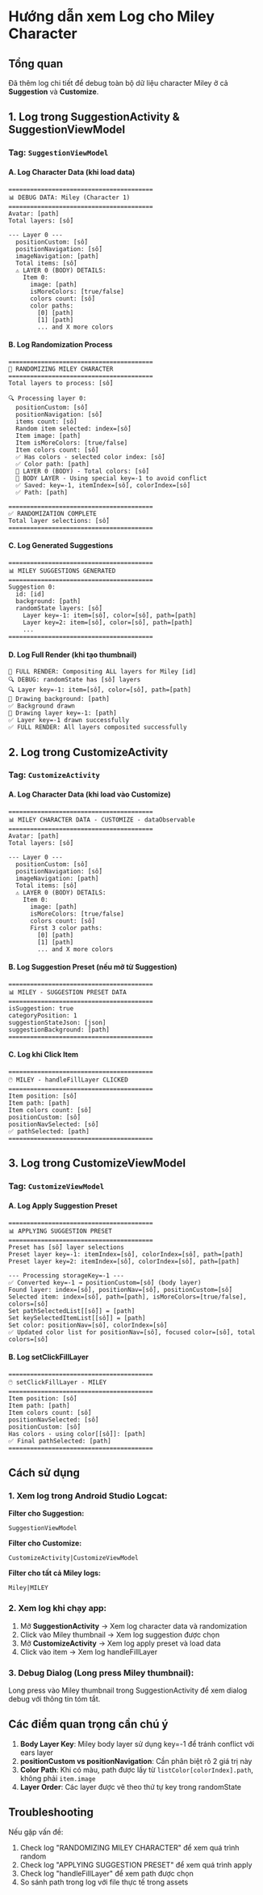 # Hướng dẫn xem Log cho Miley Character

## Tổng quan
Đã thêm log chi tiết để debug toàn bộ dữ liệu character Miley ở cả **Suggestion** và **Customize**.

## 1. Log trong SuggestionActivity & SuggestionViewModel

### Tag: `SuggestionViewModel`

#### A. Log Character Data (khi load data)
```
========================================
📊 DEBUG DATA: Miley (Character 1)
========================================
Avatar: [path]
Total layers: [số]

--- Layer 0 ---
  positionCustom: [số]
  positionNavigation: [số]
  imageNavigation: [path]
  Total items: [số]
  ⚠️ LAYER 0 (BODY) DETAILS:
    Item 0:
      image: [path]
      isMoreColors: [true/false]
      colors count: [số]
      color paths:
        [0] [path]
        [1] [path]
        ... and X more colors
```

#### B. Log Randomization Process
```
========================================
🎲 RANDOMIZING MILEY CHARACTER
========================================
Total layers to process: [số]

🔍 Processing layer 0:
  positionCustom: [số]
  positionNavigation: [số]
  items count: [số]
  Random item selected: index=[số]
  Item image: [path]
  Item isMoreColors: [true/false]
  Item colors count: [số]
  ✅ Has colors - selected color index: [số]
  ✅ Color path: [path]
  🔧 LAYER 0 (BODY) - Total colors: [số]
  🔧 BODY LAYER - Using special key=-1 to avoid conflict
  ✅ Saved: key=-1, itemIndex=[số], colorIndex=[số]
  ✅ Path: [path]

========================================
✅ RANDOMIZATION COMPLETE
Total layer selections: [số]
========================================
```

#### C. Log Generated Suggestions
```
========================================
📊 MILEY SUGGESTIONS GENERATED
========================================
Suggestion 0:
  id: [id]
  background: [path]
  randomState layers: [số]
    Layer key=-1: item=[số], color=[số], path=[path]
    Layer key=2: item=[số], color=[số], path=[path]
    ...
========================================
```

#### D. Log Full Render (khi tạo thumbnail)
```
🎨 FULL RENDER: Compositing ALL layers for Miley [id]
🔍 DEBUG: randomState has [số] layers
🔍 Layer key=-1: item=[số], color=[số], path=[path]
🎨 Drawing background: [path]
✅ Background drawn
🎨 Drawing layer key=-1: [path]
✅ Layer key=-1 drawn successfully
✅ FULL RENDER: All layers composited successfully
```

## 2. Log trong CustomizeActivity

### Tag: `CustomizeActivity`

#### A. Log Character Data (khi load vào Customize)
```
========================================
📊 MILEY CHARACTER DATA - CUSTOMIZE - dataObservable
========================================
Avatar: [path]
Total layers: [số]

--- Layer 0 ---
  positionCustom: [số]
  positionNavigation: [số]
  imageNavigation: [path]
  Total items: [số]
  ⚠️ LAYER 0 (BODY) DETAILS:
    Item 0:
      image: [path]
      isMoreColors: [true/false]
      colors count: [số]
      First 3 color paths:
        [0] [path]
        [1] [path]
        ... and X more colors
```

#### B. Log Suggestion Preset (nếu mở từ Suggestion)
```
========================================
📊 MILEY - SUGGESTION PRESET DATA
========================================
isSuggestion: true
categoryPosition: 1
suggestionStateJson: [json]
suggestionBackground: [path]
========================================
```

#### C. Log khi Click Item
```
========================================
🖱️ MILEY - handleFillLayer CLICKED
========================================
Item position: [số]
Item path: [path]
Item colors count: [số]
positionCustom: [số]
positionNavSelected: [số]
✅ pathSelected: [path]
========================================
```

## 3. Log trong CustomizeViewModel

### Tag: `CustomizeViewModel`

#### A. Log Apply Suggestion Preset
```
========================================
📊 APPLYING SUGGESTION PRESET
========================================
Preset has [số] layer selections
Preset layer key=-1: itemIndex=[số], colorIndex=[số], path=[path]
Preset layer key=2: itemIndex=[số], colorIndex=[số], path=[path]

--- Processing storageKey=-1 ---
✅ Converted key=-1 → positionCustom=[số] (body layer)
Found layer: index=[số], positionNav=[số], positionCustom=[số]
Selected item: index=[số], path=[path], isMoreColors=[true/false], colors=[số]
Set pathSelectedList[[số]] = [path]
Set keySelectedItemList[[số]] = [path]
Set color: positionNav=[số], colorIndex=[số]
✅ Updated color list for positionNav=[số], focused color=[số], total colors=[số]
```

#### B. Log setClickFillLayer
```
========================================
🖱️ setClickFillLayer - MILEY
========================================
Item position: [số]
Item path: [path]
Item colors count: [số]
positionNavSelected: [số]
positionCustom: [số]
Has colors - using color[[số]]: [path]
✅ Final pathSelected: [path]
========================================
```

## Cách sử dụng

### 1. Xem log trong Android Studio Logcat:

**Filter cho Suggestion:**
```
SuggestionViewModel
```

**Filter cho Customize:**
```
CustomizeActivity|CustomizeViewModel
```

**Filter cho tất cả Miley logs:**
```
Miley|MILEY
```

### 2. Xem log khi chạy app:

1. Mở **SuggestionActivity** → Xem log character data và randomization
2. Click vào Miley thumbnail → Xem log suggestion được chọn
3. Mở **CustomizeActivity** → Xem log apply preset và load data
4. Click vào item → Xem log handleFillLayer

### 3. Debug Dialog (Long press Miley thumbnail):

Long press vào Miley thumbnail trong SuggestionActivity để xem dialog debug với thông tin tóm tắt.

## Các điểm quan trọng cần chú ý

1. **Body Layer Key**: Miley body layer sử dụng key=-1 để tránh conflict với ears layer
2. **positionCustom vs positionNavigation**: Cần phân biệt rõ 2 giá trị này
3. **Color Path**: Khi có màu, path được lấy từ `listColor[colorIndex].path`, không phải `item.image`
4. **Layer Order**: Các layer được vẽ theo thứ tự key trong randomState

## Troubleshooting

Nếu gặp vấn đề:
1. Check log "RANDOMIZING MILEY CHARACTER" để xem quá trình random
2. Check log "APPLYING SUGGESTION PRESET" để xem quá trình apply
3. Check log "handleFillLayer" để xem path được chọn
4. So sánh path trong log với file thực tế trong assets

